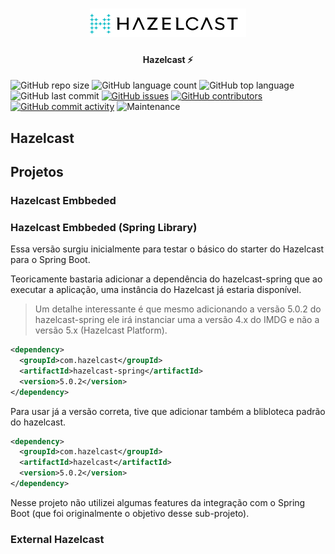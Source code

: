 <h1 align="center">
    <img alt="Hazelcast" title="Hazelcast" src=".github/logo.svg" width="250px" />
</h1>


<h4 align="center"> 
	Hazelcast ⚡
</h4>

![GitHub repo size](https://img.shields.io/github/repo-size/tacsio/hazelcast?color=%2331acbf)
![GitHub language count](https://img.shields.io/github/languages/count/tacsio/hazelcast?color=%2331acbf)
![GitHub top language](https://img.shields.io/github/languages/top/tacsio/hazelcast?color=%2331acbf)
![GitHub last commit](https://img.shields.io/github/last-commit/tacsio/hazelcast?color=%2331acbf)
[![GitHub issues](https://img.shields.io/github/issues-raw/tacsio/hazelcast?color=%2331acbf)](https://github.com/tacsio/hazelcast/issues)
[![GitHub contributors](https://img.shields.io/github/contributors/tacsio/hazelcast?color=%2331acbf)](https://github.com/tacsio/hazelcast/graphs/contributors)
[![GitHub commit activity](https://img.shields.io/github/commit-activity/w/tacsio/hazelcast?color=%2331acbf)](https://github.com/tacsio/hazelcast/graphs/commit-activity)
![Maintenance](https://img.shields.io/maintenance/yes/2020?color=%2331acbf)


## Hazelcast


## Projetos

### Hazelcast Embbeded

### Hazelcast Embbeded (Spring Library)

Essa versão surgiu inicialmente para testar o básico do starter do Hazelcast para o Spring Boot.

Teoricamente bastaria adicionar a dependência do hazelcast-spring que ao executar a aplicação, uma instância do Hazelcast já estaria disponível.

> Um detalhe interessante é que mesmo adicionando a versão 5.0.2 do hazelcast-spring ele irá instanciar uma a versão 4.x do IMDG e não a versão 5.x (Hazelcast Platform).

```xml
<dependency>
  <groupId>com.hazelcast</groupId>
  <artifactId>hazelcast-spring</artifactId>
  <version>5.0.2</version>
</dependency>
``` 

Para usar já a versão correta, tive que adicionar também a blibloteca padrão do hazelcast.


```xml
<dependency>
  <groupId>com.hazelcast</groupId>
  <artifactId>hazelcast</artifactId>
  <version>5.0.2</version>
</dependency>
``` 

Nesse projeto não utilizei algumas features da integração com o Spring Boot (que foi originalmente o objetivo desse sub-projeto).

### External Hazelcast